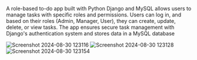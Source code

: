 A role-based to-do app built with Python Django and MySQL allows users to manage tasks with specific roles and permissions. Users can log in, and based on their roles (Admin, Manager, User), they can create, update, delete, or view tasks. The app ensures secure task management with Django's authentication system and stores data in a MySQL database



![Screenshot 2024-08-30 123116](https://github.com/user-attachments/assets/16afebd7-73e8-42b0-85e2-7ec53c45d3d8)
![Screenshot 2024-08-30 123128](https://github.com/user-attachments/assets/7a2647eb-5c44-4a2e-abed-c0e7eab8680f)
![Screenshot 2024-08-30 123154](https://github.com/user-attachments/assets/a542d017-a3ff-4cb6-a607-0380a272706c)
